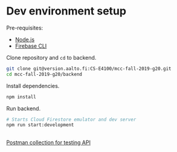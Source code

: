 # Dev environment setup

Pre-requisites:
* [Node.js](https://github.com/nvm-sh/nvm)
* [Firebase CLI](https://firebase.google.com/docs/cli/)

Clone repository and `cd` to backend.

```bash
git clone git@version.aalto.fi:CS-E4100/mcc-fall-2019-g20.git
cd mcc-fall-2019-g20/backend
```

Install dependencies.

```bash
npm install
```

Run backend.

```bash
# Starts Cloud Firestore emulator and dev server
npm run start:development
```

##

[Postman collection for testing API](https://app.getpostman.com/run-collection/9c65abaf1605003814e2)
